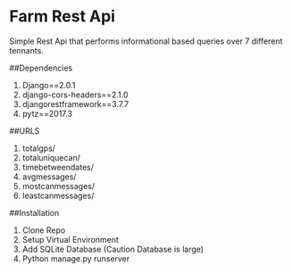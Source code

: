 # Farm Rest Api 

Simple Rest Api that performs informational based queries over 7 different tennants.

##Dependencies

1. Django==2.0.1
2. django-cors-headers==2.1.0
3. djangorestframework==3.7.7
4. pytz==2017.3

##URLS
 1. totalgps/
 2. totaluniquecan/
 3. timebetweendates/
 4. avgmessages/
 5. mostcanmessages/
 6. leastcanmessages/

##Installation

1. Clone Repo
2. Setup Virtual Environment
3. Add SQLite Database (Caution Database is large)
4. Python manage.py runserver
